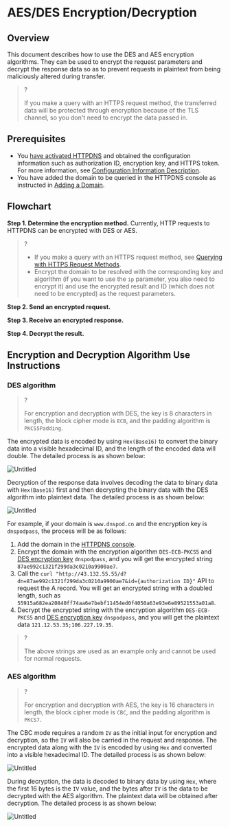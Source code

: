 # AES/DES Encryption/Decryption

## Overview

This document describes how to use the DES and AES encryption algorithms. They can be used to encrypt the request parameters and decrypt the response data so as to prevent requests in plaintext from being maliciously altered during transfer.

>?
> 
> 
> If you make a query with an HTTPS request method, the transferred data will be protected through encryption because of the TLS channel, so you don't need to encrypt the data passed in.
> 

## Prerequisites

- You [have activated HTTPDNS](https://intl.cloud.tencent.com/document/product/1130/44461) and obtained the configuration information such as authorization ID, encryption key, and HTTPS token. For more information, see [Configuration Information Description](https://intl.cloud.tencent.com/document/product/1130/44467).
- You have added the domain to be queried in the HTTPDNS console as instructed in [Adding a Domain](https://intl.cloud.tencent.com/document/product/1130/44465).

## Flowchart

**Step 1. Determine the encryption method.** Currently, HTTP requests to HTTPDNS can be encrypted with DES or AES.

>?
> 
> - If you make a query with an HTTPS request method, see [Querying with HTTPS Request Methods](https://intl.cloud.tencent.com/document/product/1130/44469).
> - Encrypt the domain to be resolved with the corresponding key and algorithm (if you want to use the `ip` parameter, you also need to encrypt it) and use the encrypted result and ID (which does not need to be encrypted) as the request parameters.

**Step 2. Send an encrypted request.**

**Step 3. Receive an encrypted response.**

**Step 4. Decrypt the result.**

## Encryption and Decryption Algorithm Use Instructions

### DES algorithm

>?
> 
> 
> For encryption and decryption with DES, the key is 8 characters in length, the block cipher mode is `ECB`, and the padding algorithm is `PKCS5Padding`.
> 

The encrypted data is encoded by using `Hex(Base16)` to convert the binary data into a visible hexadecimal ID, and the length of the encoded data will double. The detailed process is as shown below:

![Untitled](https://qcloudimg.tencent-cloud.cn/raw/e6a82a00c98cc6ac15862bfca214ad32.png)

Decryption of the response data involves decoding the data to binary data with `Hex(Base16)` first and then decrypting the binary data with the DES algorithm into plaintext data. The detailed process is as shown below:

![Untitled](https://qcloudimg.tencent-cloud.cn/raw/5210e5a220e55e0ecc9d54817c78f746.png)

For example, if your domain is `www.dnspod.cn` and the encryption key is `dnspodpass`, the process will be as follows:

1. Add the domain in the [HTTPDNS console](https://console.cloud.tencent.com/httpdns/domain).
2. Encrypt the domain with the encryption algorithm `DES-ECB-PKCS5` and [DES encryption key](https://intl.cloud.tencent.com/document/product/1130/44467) `dnspodpass`, and you will get the encrypted string `87ae992c1321f299da3c0210a9900ae7`.
3. Call the `curl "http://43.132.55.55/d?dn=87ae992c1321f299da3c0210a9900ae7&id={authorization ID}"` API to request the A record. You will get an encrypted string with a doubled length, such as `55915a682ea20840ff74aa6e7bebf11454ed0f4050a63e93e6e89521553a01a8`.
4. Decrypt the encrypted string with the encryption algorithm `DES-ECB-PKCS5` and [DES encryption key](https://intl.cloud.tencent.com/document/product/1130/44467) `dnspodpass`, and you will get the plaintext data `121.12.53.35;106.227.19.35`.

>?
> 
> 
> The above strings are used as an example only and cannot be used for normal requests.
> 

### AES algorithm

>?
> 
> 
> For encryption and decryption with AES, the key is 16 characters in length, the block cipher mode is `CBC`, and the padding algorithm is `PKCS7`.
> 

The CBC mode requires a random `IV` as the initial input for encryption and decryption, so the `IV` will also be carried in the request and response. The encrypted data along with the `IV` is encoded by using `Hex` and converted into a visible hexadecimal ID. The detailed process is as shown below:

![Untitled](https://qcloudimg.tencent-cloud.cn/raw/40c662defb24b83cb2f0565cb9e8e37c.png)

During decryption, the data is decoded to binary data by using `Hex`, where the first 16 bytes is the `IV` value, and the bytes after `IV` is the data to be decrypted with the AES algorithm. The plaintext data will be obtained after decryption. The detailed process is as shown below:

![Untitled](https://qcloudimg.tencent-cloud.cn/raw/da8d8f54eec6140d2262e7e37cad62e8.png)